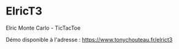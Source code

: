 # ElricT3
Elric Monte Carlo - TicTacToe

Démo disponible à l'adresse : https://www.tonychouteau.fr/elrict3
